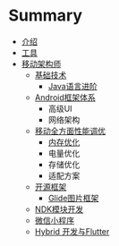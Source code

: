 # Summary

* [介绍](README.md)
* [工具](chang-yong-wang-zhan.md)
* [移动架构师](yi-dong-jia-gou-shi.md)
  * [基础技术](yi-dong-jia-gou-shi/ji-chu-ji-zhu.md)
    * [Java语言进阶](yi-dong-jia-gou-shi/ji-chu-ji-zhu/javayu-yan-jin-jie.md)
  * [Android框架体系](yi-dong-jia-gou-shi/androidkuang-jia-ti-xi-jia-gou.md)
    * 高级UI
    * 网络架构
  * [移动全方面性能调优](yi-dong-jia-gou-shi/yi-dong-quan-fang-mian-xing-neng-diao-you.md)
    * [内存优化](yi-dong-jia-gou-shi/yi-dong-quan-fang-mian-xing-neng-diao-you/nei-cun-you-hua.md)
    * 电量优化
    * 存储优化
    * 适配方案
  * [开源框架](yi-dong-jia-gou-shi/kai-yuan-kuang-jia.md)
    * [Glide图片框架](yi-dong-jia-gou-shi/kai-yuan-kuang-jia/glidetu-pian-kuang-jia.md)
  * [NDK模块开发](yi-dong-jia-gou-shi/ndkmo-kuai-kai-fa.md)
  * [微信小程序](yi-dong-jia-gou-shi/wei-xin-xiao-cheng-xu.md)
  * [Hybrid 开发与Flutter](yi-dong-jia-gou-shi/hybrid-kai-fa-yu-flutter.md)

